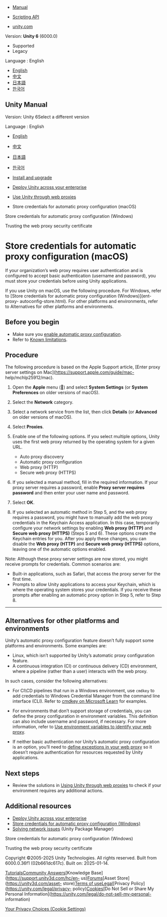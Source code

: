 [](https://docs.unity3d.com)

  * [Manual](../Manual/index.html)
  * [Scripting API](../ScriptReference/index.html)

  * [unity.com](https://unity.com/)

Version: **Unity 6** (6000.0)

  * Supported
  * Legacy

Language : English

  * [English](/Manual/ent-proxy-autoconfig-store-mac.html)
  * [中文](/cn/current/Manual/ent-proxy-autoconfig-store-mac.html)
  * [日本語](/ja/current/Manual/ent-proxy-autoconfig-store-mac.html)
  * [한국어](/kr/current/Manual/ent-proxy-autoconfig-store-mac.html)

[](https://docs.unity3d.com)

## Unity Manual

Version: Unity 6Select a different version

Language : English

  * [English](/Manual/ent-proxy-autoconfig-store-mac.html)
  * [中文](/cn/current/Manual/ent-proxy-autoconfig-store-mac.html)
  * [日本語](/ja/current/Manual/ent-proxy-autoconfig-store-mac.html)
  * [한국어](/kr/current/Manual/ent-proxy-autoconfig-store-mac.html)

  * [Install and upgrade](install-and-upgrade.html)
  * [Deploy Unity across your enterprise](ent-deployment.html)
  * [Use Unity through web proxies](ent-proxy-autoconfig.html)
  * Store credentials for automatic proxy configuration (macOS)

[](ent-proxy-autoconfig-store.html)

Store credentials for automatic proxy configuration (Windows)

[](ent-proxy-cert-trust.html)

Trusting the web proxy security certificate

# Store credentials for automatic proxy configuration (macOS)

If your organization’s web proxy requires user authentication and is
configured to accept basic authentication (username and password), you must
store your credentials before using Unity applications.

If you use Unity on macOS, use the following procedure. For Windows, refer to
[Store credentials for automatic proxy configuration (Windows)](ent-proxy-
autoconfig-store.html). For other platforms and environments, refer to
Alternatives for other platforms and environments.

## Before you begin

  * Make sure you [enable automatic proxy configuration](ent-proxy-autoconfig-enable.html).
  * Refer to [Known limitations](ent-proxy-autoconfig.html#limitations).

## Procedure

The following procedure is based on the Apple Support article, [Enter proxy
server settings on Mac](https://support.apple.com/guide/mac-
help/mchlp25912/mac).

  1. Open the **Apple** menu () and select **System Settings** (or **System Preferences** on older versions of macOS).

  2. Select the **Network** category.

  3. Select a network service from the list, then click **Details** (or **Advanced** on older versions of macOS).

  4. Select **Proxies**. 

  5. Enable one of the following options. If you select multiple options, Unity uses the first web proxy returned by the operating system for a given URL.

     * Auto proxy discovery
     * Automatic proxy configuration
     * Web proxy (HTTP)
     * Secure web proxy (HTTPS)
  6. If you selected a manual method, fill in the required information. If your proxy server requires a password, enable **Proxy server requires password** and then enter your user name and password. 

  7. Select **OK**. 

  8. If you selected an automatic method in Step 5, and the web proxy requires a password, you might have to manually add the web proxy credentials in the Keychain Access application. In this case, temporarily configure your network settings by enabling **Web proxy (HTTP)** and **Secure web proxy (HTTPS)** (Steps 5 and 6). These options create the Keychain entries for you. After you apply these changes, you can disable the **Web proxy (HTTP)** and **Secure web proxy (HTTPS)** options, leaving one of the automatic options enabled.

Note: Although these proxy server settings are now stored, you might receive
prompts for credentials. Common scenarios are:

  * Built-in applications, such as Safari, that access the proxy server for the first time.
  * Prompts to allow Unity applications to access your Keychain, which is where the operating system stores your credentials. If you receive these prompts after enabling an automatic proxy option in Step 5, refer to Step 8.

  
---  
  
## Alternatives for other platforms and environments

Unity’s automatic proxy configuration feature doesn’t fully support some
platforms and environments. Some examples are:

  * Linux, which isn’t supported by Unity’s automatic proxy configuration feature.
  * A continuous integration (CI) or continuous delivery (CD) environment, where a pipeline (rather than a user) interacts with the web proxy.

In such cases, consider the following alternatives:

  * For CI\CD pipelines that run in a Windows environment, use `cmdkey` to add credentials to Windows Credential Manager from the command line interface (CLI). Refer to [cmdkey on Microsoft Learn](https://docs.microsoft.com/en-us/windows-server/administration/windows-commands/cmdkey) for examples.

  * For environments that don’t support storage of credentials, you can define the proxy configuration in environment variables. This definition can also include username and password, if necessary. For more information, refer to [Use environment variables to identify your web proxy](ent-proxy-env-vars.html).

  * If neither basic authentication nor Unity’s automatic proxy configuration is an option, you’ll need to [define exceptions in your web proxy](ent-proxy-exception-list.html) so it doesn’t require authentication for resources requested by Unity applications. 

## Next steps

  * Review the solutions in [Using Unity through web proxies](ent-proxy-autoconfig.html) to check if your environment requires any additional actions.

## Additional resources

  * [Deploy Unity across your enterprise](ent-deployment.html)
  * [Store credentials for automatic proxy configuration (Windows)](ent-proxy-autoconfig-store.html)
  * [Solving network issues](upm-config-network.html) (Unity Package Manager)

[](ent-proxy-autoconfig-store.html)

Store credentials for automatic proxy configuration (Windows)

[](ent-proxy-cert-trust.html)

Trusting the web proxy security certificate

Copyright ©2005-2025 Unity Technologies. All rights reserved. Built from
6000.0.36f1 (02b661dc617c). Built on: 2025-01-14.

[Tutorials](https://learn.unity.com/)[Community
Answers](https://answers.unity3d.com)[Knowledge
Base](https://support.unity3d.com/hc/en-
us)[Forums](https://forum.unity3d.com)[Asset Store](https://unity3d.com/asset-
store)[Terms of
use](https://docs.unity3d.com/Manual/TermsOfUse.html)[Legal](https://unity.com/legal)[Privacy
Policy](https://unity.com/legal/privacy-
policy)[Cookies](https://unity.com/legal/cookie-policy)[Do Not Sell or Share
My Personal Information](https://unity.com/legal/do-not-sell-my-personal-
information)

[Your Privacy Choices (Cookie Settings)](javascript:void\(0\);)

